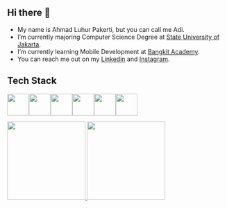 ## Hi there 👋

- My name is Ahmad Luhur Pakerti, but you can call me Adi.
- I’m currently majoring Computer Science Degree at [State University of Jakarta](https://www.unj.ac.id).
- I’m currently learning Mobile Development at [Bangkit Academy](https://bangkit.academy).
- You can reach me out on my [Linkedin](https://www.linkedin.com/in/00shiki/) and [Instagram](https://www.instagram.com/ahmadluhur_/).

## Tech Stack
<a href="https://go.dev/"><img height="50" src="https://cdn.jsdelivr.net/gh/devicons/devicon/icons/go/go-original-wordmark.svg"/></a><a href="https://www.android.com/"><img height="50" src="https://cdn.jsdelivr.net/gh/devicons/devicon/icons/android/android-plain.svg" /></a><a href="https://kotlinlang.org/"><img height="50" src="https://cdn.jsdelivr.net/gh/devicons/devicon/icons/kotlin/kotlin-original.svg" /></a><a href="https://flutter.dev/"><img height="50" src="https://cdn.jsdelivr.net/gh/devicons/devicon/icons/flutter/flutter-original.svg" /></a><a href="https://nextjs.org/"><img height="50" src="https://cdn.jsdelivr.net/gh/devicons/devicon/icons/nextjs/nextjs-original.svg" /></a><a href="https://www.javascript.com/"><img height="50" src="https://cdn.jsdelivr.net/gh/devicons/devicon/icons/javascript/javascript-original.svg" /></a>

<p align="left">
<a href="https://github.com/00shiki">
  <img height="180em" src="https://github-readme-stats-eight-theta.vercel.app/api?username=00shiki&show_icons=true&theme=algolia&include_all_commits=true&count_private=true"/>
  <img height="180em" src="https://github-readme-stats-eight-theta.vercel.app/api/top-langs/?username=00shiki&layout=compact&langs_count=8&theme=algolia"/>
</a>
</p>
